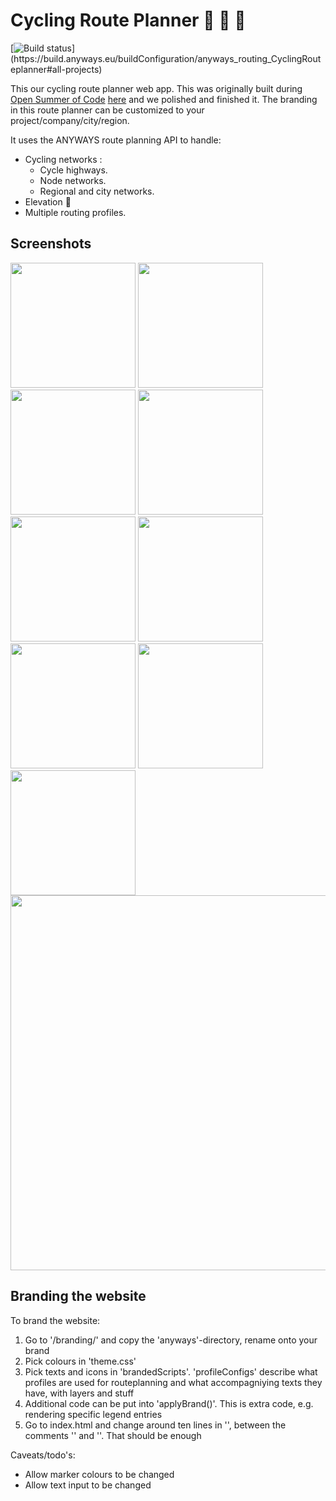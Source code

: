 # Cycling Route Planner :bicyclist: :bicyclist: :bicyclist:

[![Build status](https://build.anyways.eu/app/rest/builds/buildType:(id:anyways_routing_CyclingRouteplanner)/statusIcon)](https://build.anyways.eu/buildConfiguration/anyways_routing_CyclingRouteplanner#all-projects)  

This our cycling route planner web app. This was originally built during [Open Summer of Code](https://summerofcode.be/) [here](https://github.com/oSoc18/bike4brussels) and we polished and finished it. The branding in this route planner can be customized to your project/company/city/region.

It uses the ANYWAYS route planning API to handle:

- Cycling networks :
  - Cycle highways.
  - Node networks.
  - Regional and city networks.
- Elevation :mountain_bicyclist:
- Multiple routing profiles.

## Screenshots

<img src="https://github.com/anyways-open/cycling-routeplanner/raw/master/docs/screenshots/screenshot01.png" width="200"/> <img src="https://github.com/anyways-open/cycling-routeplanner/raw/master/docs/screenshots/screenshot02.png" width="200"/> <img src="https://github.com/anyways-open/cycling-routeplanner/raw/master/docs/screenshots/screenshot03.png" width="200"/> <img src="https://github.com/anyways-open/cycling-routeplanner/raw/master/docs/screenshots/screenshot04.png" width="200"/> <img src="https://github.com/anyways-open/cycling-routeplanner/raw/master/docs/screenshots/screenshot05.png" width="200"/> <img src="https://github.com/anyways-open/cycling-routeplanner/raw/master/docs/screenshots/screenshot06.png" width="200"/> <img src="https://github.com/anyways-open/cycling-routeplanner/raw/master/docs/screenshots/screenshot07.png" width="200"/> <img src="https://github.com/anyways-open/cycling-routeplanner/raw/master/docs/screenshots/screenshot09.png" width="200"/> <img src="https://github.com/anyways-open/cycling-routeplanner/raw/master/docs/screenshots/screenshot10.png" width="200"/>  <img src="https://github.com/anyways-open/cycling-routeplanner/raw/master/docs/screenshots/screenshot11.png" width="600"/> 

## Branding the website

To brand the website:

1) Go to '/branding/' and copy the 'anyways'-directory, rename onto your brand
2) Pick colours in 'theme.css'
3) Pick texts and icons in 'brandedScripts'. 'profileConfigs' describe what profiles are used for routeplanning and what accompagniying texts they have, with layers and stuff
4) Additional code can be put into 'applyBrand()'. This is extra code, e.g. rendering specific legend entries
5) Go to index.html and change around ten lines in '<head>', between the comments '<!-- start of branding-->' and '<!-- end of branding-->'. That should be enough

Caveats/todo's:

- Allow marker colours to be changed
- Allow text input to be changed
